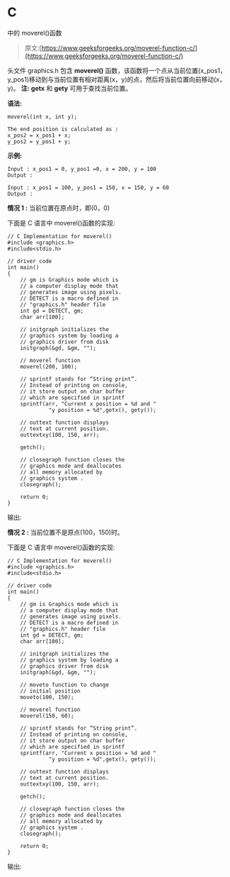 # C

中的 moverel()函数

> 原文:[https://www.geeksforgeeks.org/moverel-function-c/](https://www.geeksforgeeks.org/moverel-function-c/)

头文件 graphics.h 包含 **moverel()** 函数，该函数将一个点从当前位置(x_pos1，y_pos1)移动到与当前位置有相对距离(x，y)的点，然后将当前位置向前移动(x，y)。
**注:** **getx** 和 **gety** 可用于查找当前位置。

**语法:**

```
moverel(int x, int y);

The end position is calculated as :
x_pos2 = x_pos1 + x;
y_pos2 = y_pos1 + y;

```

**示例:**

```
Input : x_pos1 = 0, y_pos1 =0, x = 200, y = 100
Output : 

Input : x_pos1 = 100, y_pos1 = 150, x = 150, y = 60
Output : 

```

**情况 1 :** 当前位置在原点时，即(0，0)

下面是 C 语言中 moverel()函数的实现:

```
// C Implementation for moverel()
#include <graphics.h>
#include<stdio.h>

// driver code
int main()
{
    // gm is Graphics mode which is
    // a computer display mode that
    // generates image using pixels.
    // DETECT is a macro defined in
    // "graphics.h" header file
    int gd = DETECT, gm;
    char arr[100];

    // initgraph initializes the
    // graphics system by loading a
    // graphics driver from disk
    initgraph(&gd, &gm, "");

    // moverel function
    moverel(200, 100);

    // sprintf stands for “String print”.
    // Instead of printing on console,
    // it store output on char buffer
    // which are specified in sprintf
    sprintf(arr, "Current x position = %d and "
             "y position = %d",getx(), gety());

    // outtext function displays
    // text at current position.
    outtextxy(100, 150, arr);

    getch();

    // closegraph function closes the
    // graphics mode and deallocates
    // all memory allocated by
    // graphics system .
    closegraph();

    return 0;
}
```

输出:

**情况 2 :** 当前位置不是原点(100，150)时。

下面是 C 语言中 moverel()函数的实现:

```
// C Implementation for moverel()
#include <graphics.h>
#include<stdio.h>

// driver code
int main()
{
    // gm is Graphics mode which is
    // a computer display mode that
    // generates image using pixels.
    // DETECT is a macro defined in
    // "graphics.h" header file
    int gd = DETECT, gm;
    char arr[100];

    // initgraph initializes the
    // graphics system by loading a
    // graphics driver from disk
    initgraph(&gd, &gm, "");

    // moveto function to change
    // initial position
    moveto(100, 150);

    // moverel function
    moverel(150, 60);

    // sprintf stands for “String print”.
    // Instead of printing on console,
    // it store output on char buffer
    // which are specified in sprintf
    sprintf(arr, "Current x position = %d and "
             "y position = %d",getx(), gety());

    // outtext function displays
    // text at current position.
    outtextxy(100, 150, arr);

    getch();

    // closegraph function closes the
    // graphics mode and deallocates
    // all memory allocated by
    // graphics system .
    closegraph();

    return 0;
}
```

输出:
